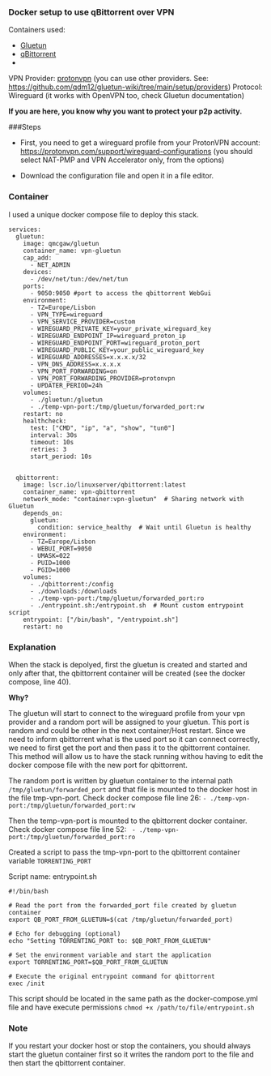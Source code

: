 ### Docker setup to use qBittorrent over VPN

Containers used:
  - [Gluetun](https://github.com/qdm12/gluetun)
  - [qBittorrent](https://hub.docker.com/r/linuxserver/qbittorrent)
  - 
VPN Provider: [protonvpn](https://protonvpn.com/) (you can use other providers. See: https://github.com/qdm12/gluetun-wiki/tree/main/setup/providers)
Protocol: Wireguard (it works with OpenVPN too, check Gluetun documentation)

**If you are here, you know why you want to protect your p2p activity.**

###Steps

- First, you need to get a wireguard profile from your ProtonVPN account: https://protonvpn.com/support/wireguard-configurations
(you should select NAT-PMP and VPN Accelerator only, from the options)

- Download the configuration file and open it in a file editor.

### Container
I used a unique docker compose file to deploy this stack.

````
services:
  gluetun:
    image: qmcgaw/gluetun
    container_name: vpn-gluetun
    cap_add:
      - NET_ADMIN
    devices:
      - /dev/net/tun:/dev/net/tun
    ports:
      - 9050:9050 #port to access the qbittorrent WebGui
    environment:
      - TZ=Europe/Lisbon
      - VPN_TYPE=wireguard
      - VPN_SERVICE_PROVIDER=custom
      - WIREGUARD_PRIVATE_KEY=your_private_wireguard_key
      - WIREGUARD_ENDPOINT_IP=wireguard_proton_ip
      - WIREGUARD_ENDPOINT_PORT=wireguard_proton_port
      - WIREGUARD_PUBLIC_KEY=your_public_wireguard_key
      - WIREGUARD_ADDRESSES=x.x.x.x/32
      - VPN_DNS_ADDRESS=x.x.x.x
      - VPN_PORT_FORWARDING=on
      - VPN_PORT_FORWARDING_PROVIDER=protonvpn
      - UPDATER_PERIOD=24h 
    volumes:
      - ./gluetun:/gluetun
      - ./temp-vpn-port:/tmp/gluetun/forwarded_port:rw
    restart: no
    healthcheck:
      test: ["CMD", "ip", "a", "show", "tun0"]
      interval: 30s
      timeout: 10s
      retries: 3
      start_period: 10s


  qbittorrent:
    image: lscr.io/linuxserver/qbittorrent:latest
    container_name: vpn-qbittorrent
    network_mode: "container:vpn-gluetun"  # Sharing network with Gluetun
    depends_on:
      gluetun:
        condition: service_healthy  # Wait until Gluetun is healthy
    environment:
      - TZ=Europe/Lisbon
      - WEBUI_PORT=9050
      - UMASK=022
      - PUID=1000
      - PGID=1000
    volumes:
      - ./qbittorrent:/config
      - ./downloads:/downloads
      - ./temp-vpn-port:/tmp/gluetun/forwarded_port:ro
      - ./entrypoint.sh:/entrypoint.sh  # Mount custom entrypoint script
    entrypoint: ["/bin/bash", "/entrypoint.sh"]  
    restart: no
````
### Explanation

When the stack is depolyed, first the gluetun is created and started and only after that, the qbittorrent container will be created (see the docker compose, line 40).

**Why?**

The gluetun will start to connect to the wireguard profile from your vpn provider and a random port will be assigned to your gluetun. 
This port is random and could be other in the next container/Host restart. Since we need to inform qbittorrent what is the used port so it can connect correctly, we need to first get the port and then pass it to the qbittorrent container. 
This method will allow us to have the stack running withou having to edit the docker compose file with the new port for qbittorrent.

The random port is written by gluetun container to the internal path `/tmp/gluetun/forwarded_port` and that file is mounted to the docker host in the file tmp-vpn-port. Check docker compose file line 26: `- ./temp-vpn-port:/tmp/gluetun/forwarded_port:rw`

Then the temp-vpn-port is mounted to the qbittorrent docker container. Check docker compose file line 52: ` - ./temp-vpn-port:/tmp/gluetun/forwarded_port:ro`

Created a script to pass the tmp-vpn-port to the qbittorrent container variable `TORRENTING_PORT`

Script name: entrypoint.sh
```
#!/bin/bash

# Read the port from the forwarded_port file created by gluetun container
export QB_PORT_FROM_GLUETUN=$(cat /tmp/gluetun/forwarded_port)

# Echo for debugging (optional)
echo "Setting TORRENTING_PORT to: $QB_PORT_FROM_GLUETUN"

# Set the environment variable and start the application
export TORRENTING_PORT=$QB_PORT_FROM_GLUETUN

# Execute the original entrypoint command for qbittorrent
exec /init
````
This script should be located in the same path as the docker-compose.yml file and have execute permissions `chmod +x /path/to/file/entrypoint.sh`

### Note

If you restart your docker host or stop the containers, you should always start the gluetun container first so it writes the random port to the file and then start the qbittorrent container.



